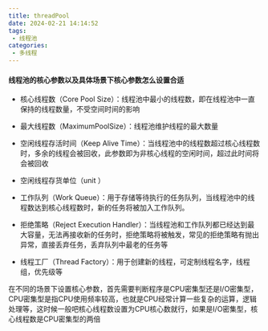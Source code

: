 ```yaml
---
title: threadPool
date: 2024-02-21 14:14:52
tags: 
 - 线程池
categories: 
 - 多线程
---
```


#### 线程池的核心参数以及具体场景下核心参数怎么设置合适

- 核心线程数（Core Pool Size）：线程池中最小的线程数，即在线程池中一直保持的线程数量，不受空间时间的影响

- 最大线程数（MaximumPoolSize）：线程池维护线程的最大数量

- 空闲线程存活时间（Keep Alive Time）：当线程池中的线程数超过核心线程数时，多余的线程会被回收，此参数即为非核心线程的空闲时间，超过此时间将会被回收

- 空闲线程存货单位（unit ）

- 工作队列（Work Queue）：用于存储等待执行的任务队列，当线程池中的线程数达到核心线程数时，新的任务将被加入工作队列。

- 拒绝策略（Reject Execution Handler）：当线程池和工作队列都已经达到最大容量，无法再接收新的任务时，拒绝策略将被触发，常见的拒绝策略有抛出异常，直接丢弃任务，丢弃队列中最老的任务等

- 线程工厂（Thread Factory）：用于创建新的线程，可定制线程名字，线程组，优先级等

  

在不同的场景下设置核心参数，首先需要判断程序是CPU密集型还是I/O密集型，CPU密集型是指CPU使用频率较高，也就是CPU经常计算一些复杂的运算，逻辑处理等，这时候一般吧核心线程数设置为CPU核心数就行，如果是I/O密集型，核心线程数是CPU密集型的两倍